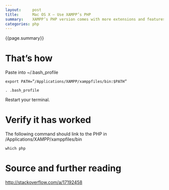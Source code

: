 ```yaml
---
layout:     post
title:      Mac OS X — Use XAMPP’s PHP
summary:    XAMPP’s PHP version comes with more extensions and features than the one that comes with OS X. Especially when working with Laravel you’ll find yourself in the need of installing a PHP extension. Using XAMPP’s PHP rather than OS X’s default will keep yourself from the hassle of installing a PHP extension.
categories: php
---
```


{{page.summary}}

# That’s how

Paste into ~/.bash_profile

```
export PATH=”/Applications/XAMPP/xamppfiles/bin:$PATH”
```
```
. .bash_profile
```
Restart your terminal.

# Verify it has worked

The following command should link to the PHP in /Applications/XAMPP/xamppfiles/bin

```
which php
```

# Source and further reading
http://stackoverflow.com/a/17192458
